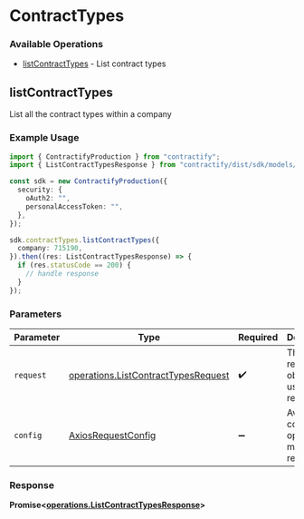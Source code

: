 # ContractTypes

### Available Operations

* [listContractTypes](#listcontracttypes) - List contract types

## listContractTypes

List all the contract types within a company

### Example Usage

```typescript
import { ContractifyProduction } from "contractify";
import { ListContractTypesResponse } from "contractify/dist/sdk/models/operations";

const sdk = new ContractifyProduction({
  security: {
    oAuth2: "",
    personalAccessToken: "",
  },
});

sdk.contractTypes.listContractTypes({
  company: 715190,
}).then((res: ListContractTypesResponse) => {
  if (res.statusCode == 200) {
    // handle response
  }
});
```

### Parameters

| Parameter                                                                                  | Type                                                                                       | Required                                                                                   | Description                                                                                |
| ------------------------------------------------------------------------------------------ | ------------------------------------------------------------------------------------------ | ------------------------------------------------------------------------------------------ | ------------------------------------------------------------------------------------------ |
| `request`                                                                                  | [operations.ListContractTypesRequest](../../models/operations/listcontracttypesrequest.md) | :heavy_check_mark:                                                                         | The request object to use for the request.                                                 |
| `config`                                                                                   | [AxiosRequestConfig](https://axios-http.com/docs/req_config)                               | :heavy_minus_sign:                                                                         | Available config options for making requests.                                              |


### Response

**Promise<[operations.ListContractTypesResponse](../../models/operations/listcontracttypesresponse.md)>**

